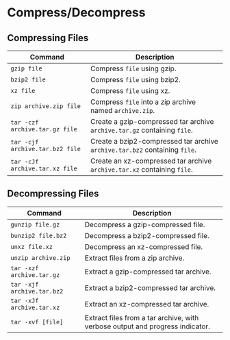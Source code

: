 # Compress/Decompress

## Compressing Files

| Command                         | Description                                                                |
| ------------------------------- | -------------------------------------------------------------------------- |
| `gzip file`                     | Compress `file` using gzip.                                                |
| `bzip2 file`                    | Compress `file` using bzip2.                                               |
| `xz file`                       | Compress `file` using xz.                                                  |
| `zip archive.zip file`          | Compress `file` into a zip archive named `archive.zip`.                    |
| `tar -czf archive.tar.gz file`  | Create a gzip-compressed tar archive `archive.tar.gz` containing `file`.   |
| `tar -cjf archive.tar.bz2 file` | Create a bzip2-compressed tar archive `archive.tar.bz2` containing `file`. |
| `tar -cJf archive.tar.xz file`  | Create an xz-compressed tar archive `archive.tar.xz` containing `file`.    |

## Decompressing Files

| Command                    | Description                                                                   |
| -------------------------- | ----------------------------------------------------------------------------- |
| `gunzip file.gz`           | Decompress a gzip-compressed file.                                            |
| `bunzip2 file.bz2`         | Decompress a bzip2-compressed file.                                           |
| `unxz file.xz`             | Decompress an xz-compressed file.                                             |
| `unzip archive.zip`        | Extract files from a zip archive.                                             |
| `tar -xzf archive.tar.gz`  | Extract a gzip-compressed tar archive.                                        |
| `tar -xjf archive.tar.bz2` | Extract a bzip2-compressed tar archive.                                       |
| `tar -xJf archive.tar.xz`  | Extract an xz-compressed tar archive.                                         |
| `tar -xvf [file]`          | Extract files from a tar archive, with verbose output and progress indicator. |
